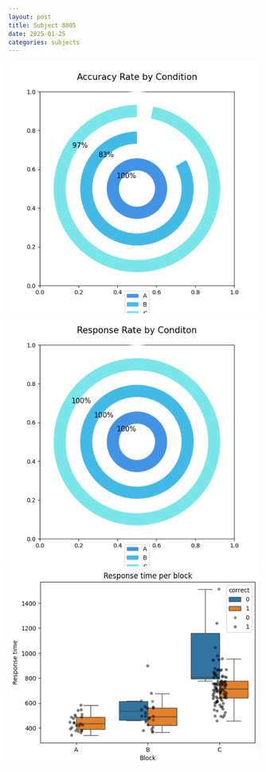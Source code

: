 ```yaml
---
layout: post
title: Subject 8005
date: 2025-01-25
categories: subjects
---
```


![](data/8005/run-29/8005_accuracy_rate.png)
![](data/8005/run-29/8005_response_rate.png)
![](data/8005/run-29/8005_rt.png)
